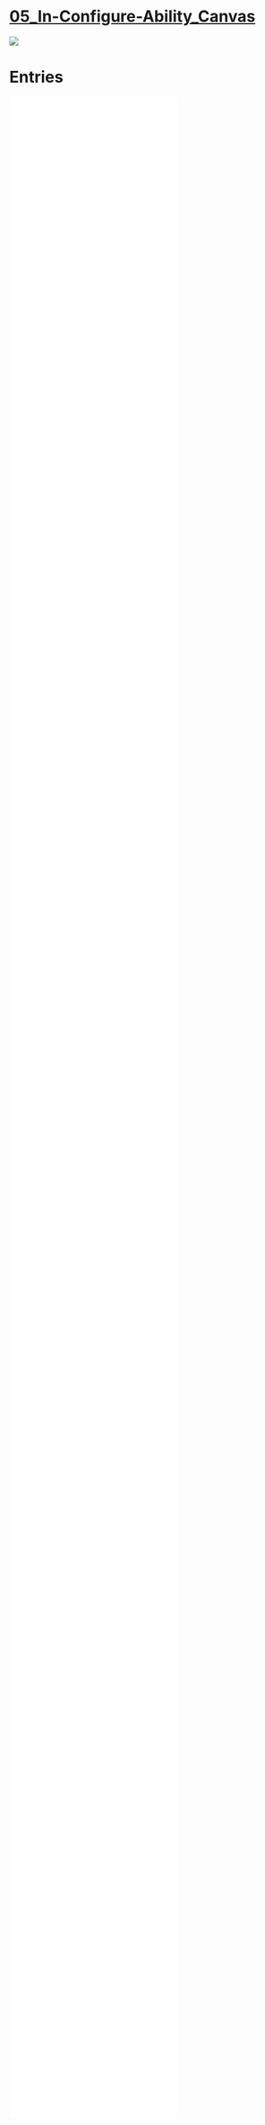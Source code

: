 # [05_In-Configure-Ability_Canvas](./05_In-Configure-Ability_canvas.canvas) 
![](./05_In-Configure-Ability_canvas.canvas) 
# Entries
![](sections/05.01.00_Background.md)
![](sections/05.02.01.00_Figuring_out_Inflexibility.md)
![](sections/05.02.02.01_De-re-clouding.md)
![](sections/05.02.02.02_Working%20groups%20and%20knowledge%20exchange.md)
![](./sections/05.02.02.03_In-ternal_politics.md)
![](sections/05.02.02.00_Figuring_out_In-flex-ability.md)
![](./sections/05.02.03_processing.md)
![](./sections/05.02_Processing%20In-Configure-ability.md)
![](./sections/05.03.01.01_Inflexibility.md)
![](./sections/05.03.01.02.01_In-Docs.md)
![](./sections/05.03.01.02.02_In-Practice.md)
![](sections/05.03.01.02.00_in-flex-ability.md)
![](sections/05.03.01.00_Configure-ability_In-Docs.md)
![](./sections/05.03.02.01_Coding_protocols.md)
![](./sections/05.03.02.02_SSH_protocols.md)
![](./sections/05.03.02.03_Sudo_protocols.md)
![](./sections/05.03.02.04_User_Protocols.md)
![](./sections/05.03.02.05_Digital_safe_space_protocols.md)
![](./sections/05.03.02.06_Collective_working_protocols..md)
![](./sections/05.03.02.07_Manifesting_Femfester.md)
![](sections/05.03.02.00_Configure-ability_In-Workshops.md)
![](sections/05.03.00_Configure-ability_In-.md)
![](./sections/05.04_In-reflection.md)
![](sections/05.00_Intro.md)
